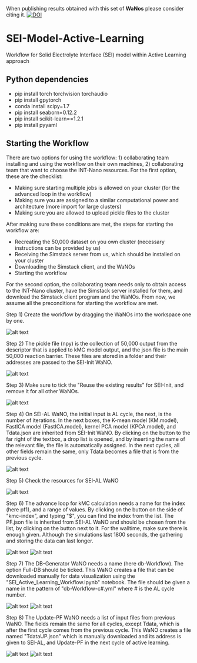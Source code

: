 When publishing results obtained with this set of **WaNos** please consider citing it. [![DOI](https://zenodo.org/badge/440164995.svg)](https://zenodo.org/badge/latestdoi/440164995)

# SEI-Model-Active-Learning
Workflow for Solid Electrolyte Interface (SEI) model within Active Learning approach

## Python dependencies

* pip install torch torchvision torchaudio
* pip install gpytorch
* conda install scipy=1.7
* pip install seaborn=0.12.2
* pip install scikit-learn==1.2.1
* pip install pyyaml

## Starting the Workflow
There are two options for using the workflow: 1) collaborating team installing and using the workflow on their own machines, 2) collaborating team that want to choose the INT-Nano resources.
For the first option, these are the checklist: 
 - Making sure starting multiple jobs is allowed on your cluster (for the advanced loop in the workflow)
 - Making sure you are assigned to a similar computational power and architecture (more import for large clusters)
 - Making sure you are allowed to upload pickle files to the cluster
 
After making sure these conditions are met, the steps for starting the workflow are:
 - Recreating the 50,000 dataset on you own cluster (necessary instructions can be provided by us)
 - Receiving the Simstack server from us, which should be installed on your cluster
 - Downloading the Simstack client, and the WaNOs
 - Starting the workflow

For the second option, the collaborating team needs only to obtain access to the INT-Nano cluster, have the Simstack server installed for them, and download the Simstack client program and the WaNOs.
From now, we assume all the preconditions for starting the workflow are met. 

Step 1) Create the workflow by dragging the WaNOs into the workspace one by one.

![alt text](doc/image.png)

Step 2) The pickle file (npy) is the collection of 50,000 output from the descriptor that is applied to kMC model output, and the json file is the main 50,000 reaction barrier. These files are stored in a folder and their addresses are passed to the SEI-Init WaNO. 

![alt text](doc/image2.png)

Step 3) Make sure to tick the "Reuse the existing results" for SEI-Init, and remove it for all other WaNOs.

![alt text](doc/image3.png)

Step 4) On SEI-AL WaNO, the initial input is AL cycle, the next, is the number of iterations. In the next boxes, the K-mean model (KM.model), FastICA model (FastICA.model), kernel PCA model (KPCA.model), and Tdata.json are inherited from SEI-Init WaNO. By clicking on the button to the far right of the textbox, a drop list is opened, and by inserting the name of the relevant file, the file is automatically assigned. In the next cycles, all other fields remain the same, only Tdata becomes a file that is from the previous cycle.

![alt text](doc/image4.png)

Step 5) Check the resources for SEI-AL WaNO

![alt text](doc/image5.png)

Step 6) The advance loop for kMC calculation needs a name for the index (here pf1), and a range of values. By clicking on the button on the side of "kmc-index", and typing "$", you can find the index from the list.
The PF.json file is inherited from SEI-AL WaNO and should be chosen from the list, by clicking on the button next to it. For the walltime, make sure there is enough given. Although the simulations last 1800 seconds, the gathering and storing the data can last longer.

![alt text](doc/image6.png)
![alt text](doc/image7.png)

Step 7) The DB-Generator WaNO needs a name (here db-Workflow). The option Full-DB should be ticked. This WaNO creates a file that can be downloaded manually for data visualization using the "SEI_Active_Learning_Workflow.ipynb" notebook. The file should be given a name in the pattern of "db-Workflow-c#.yml" where # is the AL cycle number.

![alt text](doc/image8.png)
![alt text](doc/image10.png)


Step 8) The Update-PF WaNO needs a list of input files from previous WaNO. The fields remain the same for all cycles, except Tdata, which is after the first cycle comes from the previous cycle. This WaNO creates a file named "TdataUP.json" which is manually downloaded and its address is given to SEI-AL, and Update-PF in the next cycle of active learning.

![alt text](doc/image9.png)
![alt text](doc/image11.png)





